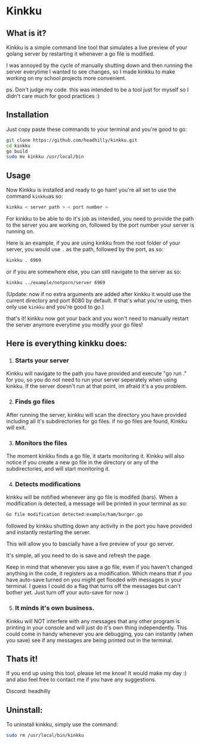 
# Kinkku

## What is it?

Kinkku is a simple command line tool that simulates a live preview of your golang server by restarting it whenever a go file is modified.

I was annoyed by the cycle of manually shutting down and then running the server everytime I wanted to see changes, so I made kinkku to make working on my school projects more convenient.

ps. Don't judge my code. this was intended to be a tool just for myself so I didn't care much for good practices :)


## Installation

Just copy paste these commands to your terminal and you're good to go:

```bash
git clone https://github.com/headhilly/kinkku.git
cd kinkku
go build
sudo mv kinkku /usr/local/bin
```

## Usage

Now Kinkku is installed and ready to go ham! you're all set to use the command `kinkku`as so:

```bash
kinkku < server path > < port number >
```
For kinkku to be able to do it's job as intended, you need to provide the path to the server you are working on, followed by the port number your server is running on.

Here is an example, if you are using kinkku from the root folder of your server, you would use `.` as the path, followed by the port, as so:

```bash
kinkku . 6969
```
or if you are somewhere else, you can still navigate to the server as so:

```bash
kinkku ../example/notporn/server 6969
```
(Update: now if no extra arguments are added after kinkku it would use the current directory and port 8080 by default. If that's what you're using, then only use `kinkku` and you're good to go.)

that's it! kinkku now got your back and you won't need to manually restart the server anymore everytime you modify your go files!

## Here is everything kinkku does:
1. ### Starts your server
Kinkku will navigate to the path you have provided and execute "go run ." for you, so you do not need to run your server seperately when using kinkku.
If the server doesn't run at that point, im afraid it's a you problem.

2. ### Finds go files
After running the server, kinkku will scan the directory you have provided including all it's subdirectories for go files.
if no go files are found, Kinkku will exit.

3. ### Monitors the files
The moment kinkku finds a go file, it starts monitoring it.
Kinkku will also notice if you create a new go file in the directory or any of the subdirectories, and will start monitoring it.

4. ### Detects modifications
kinkku will be notified whenever any go file is modifed (bars).
When a modification is detected, a message will be printed in your terminal as so:

```bash
Go file modification detected:example/ham/burger.go
```
followed by kinkku shutting down any activity in the port you have provided and instantly restarting the server.

This will allow you to bascially have a live preview of your go server.

It's simple, all you need to do is save and refresh the page.


Keep in mind that whenever you save a go file, even if you haven't changed anything in the code, it registers as a modification.
Which means that if you have auto-save turned on you might get flooded with messages in your terminal. I guess I could do a flag that turns off the messages  but can't bother yet. Just turn off your auto-save for now :)

5. ### It minds it's own business.

Kinkku will NOT interfere with any messages that any other program is printing in your console and will just do it's own thing independently.
This could come in handy whenever you are debugging, you can instantly (when you save) see if any messages are being printed out in the terminal.

## Thats it!
If you end up using this tool, please let me know! It would make my day :) and also feel free to contact me if you have any suggestions.

Discord: headhilly

## Uninstall:

To uninstall kinkku, simply use the command:

```bash
sudo rm /usr/local/bin/kinkku
```
